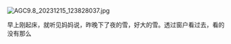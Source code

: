 ![AGC9.8_20231215_123828037.jpg](https://s2.loli.net/2023/12/15/YCizef4T3oFXjNc.jpg)

早上刚起床，就听见妈妈说，昨晚下了夜的雪，好大的雪。透过窗户看过去，看的没有那么